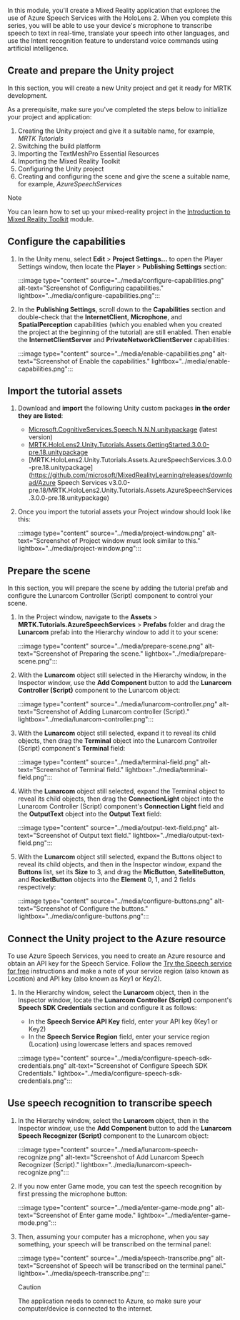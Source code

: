 In this module, you'll create a Mixed Reality application that explores the use of Azure Speech Services with the HoloLens 2. When you complete this series, you will be able to use your device's microphone to transcribe speech to text in real-time, translate your speech into other languages, and use the Intent recognition feature to understand voice commands using artificial intelligence.

## Create and prepare the Unity project

In this section, you will create a new Unity project and get it ready for MRTK development.

As a prerequisite, make sure you've completed the steps below to initialize your project and application:

1. Creating the Unity project and give it a suitable name, for example, *MRTK Tutorials*
2. Switching the build platform
3. Importing the TextMeshPro Essential Resources
4. Importing the Mixed Reality Toolkit
5. Configuring the Unity project
6. Creating and configuring the scene and give the scene a suitable name, for example, *AzureSpeechServices*

> [!NOTE]
> You can learn how to set up your mixed-reality project in the [Introduction to Mixed Reality Toolkit](/training/modules/learn-mrtk-tutorials/) module.

## Configure the capabilities

1. In the Unity menu, select **Edit** > **Project Settings...** to open the Player Settings window, then locate the **Player** >  **Publishing Settings** section:

    :::image type="content" source="../media/configure-capabilities.png" alt-text="Screenshot of Configuring capabilities." lightbox="../media/configure-capabilities.png":::

2. In the  **Publishing Settings**, scroll down to the **Capabilities** section and double-check that the **InternetClient**, **Microphone**, and **SpatialPerception** capabilities (which you enabled when you created the project at the beginning of the tutorial) are still enabled. Then enable the **InternetClientServer** and **PrivateNetworkClientServer** capabilities:

    :::image type="content" source="../media/enable-capabilities.png" alt-text="Screenshot of Enable the capabilities." lightbox="../media/enable-capabilities.png":::

## Import the tutorial assets

1. Download and **import** the following Unity custom packages **in the order they are listed**:

    * [Microsoft.CognitiveServices.Speech.N.N.N.unitypackage](https://aka.ms/csspeech/unitypackage) (latest version)
    * [MRTK.HoloLens2.Unity.Tutorials.Assets.GettingStarted.3.0.0-pre.18.unitypackage](https://github.com/microsoft/MixedRealityLearning/releases/download/getting-started-v3.0.0-pre.18/MRTK.HoloLens2.Unity.Tutorials.Assets.GettingStarted.3.0.0-pre.18.unitypackage)
    * [MRTK.HoloLens2.Unity.Tutorials.Assets.AzureSpeechServices.3.0.0-pre.18.unitypackage](https://github.com/microsoft/MixedRealityLearning/releases/download/Azure Speech Services v3.0.0-pre.18/MRTK.HoloLens2.Unity.Tutorials.Assets.AzureSpeechServices.3.0.0-pre.18.unitypackage)

2. Once you import the tutorial assets your Project window should look like this:

    :::image type="content" source="../media/project-window.png" alt-text="Screenshot of Project window must look similar to this." lightbox="../media/project-window.png":::

## Prepare the scene

In this section, you will prepare the scene by adding the tutorial prefab and configure the Lunarcom Controller (Script) component to control your scene.

1. In the Project window, navigate to the **Assets** > **MRTK.Tutorials.AzureSpeechServices** > **Prefabs** folder and drag the **Lunarcom** prefab into the Hierarchy window to add it to your scene:

    :::image type="content" source="../media/prepare-scene.png" alt-text="Screenshot of Preparing the scene." lightbox="../media/prepare-scene.png":::

2. With the **Lunarcom** object still selected in the Hierarchy window, in the Inspector window, use the **Add Component** button to add the **Lunarcom Controller (Script)** component to the Lunarcom object:

    :::image type="content" source="../media/lunarcom-controller.png" alt-text="Screenshot of Adding Lunarcom controller (Script)." lightbox="../media/lunarcom-controller.png":::

3. With the **Lunarcom** object still selected, expand it to reveal its child objects, then drag the **Terminal** object into the Lunarcom Controller (Script) component's **Terminal** field:

    :::image type="content" source="../media/terminal-field.png" alt-text="Screenshot of Terminal field." lightbox="../media/terminal-field.png":::

4. With the **Lunarcom** object still selected, expand the Terminal object to reveal its child objects, then drag the **ConnectionLight** object into the Lunarcom Controller (Script) component's **Connection Light** field and the **OutputText** object into the **Output Text** field:

    :::image type="content" source="../media/output-text-field.png" alt-text="Screenshot of Output text field." lightbox="../media/output-text-field.png":::

5. With the **Lunarcom** object still selected, expand the Buttons object to reveal its child objects, and then in the Inspector window, expand the **Buttons** list, set its **Size** to 3, and drag the **MicButton**, **SatelliteButton**, and **RocketButton** objects into the **Element** 0, 1, and 2 fields respectively:

    :::image type="content" source="../media/configure-buttons.png" alt-text="Screenshot of Configure the buttons." lightbox="../media/configure-buttons.png":::

## Connect the Unity project to the Azure resource

To use Azure Speech Services, you need to create an Azure resource and obtain an API key for the Speech Service. Follow the [Try the Speech service for free](/azure/cognitive-services/speech-service/get-started) instructions and make a note of your service region (also known as Location) and API key (also known as Key1 or Key2).

1. In the Hierarchy window, select the **Lunarcom** object, then in the Inspector window, locate the **Lunarcom Controller (Script)** component's **Speech SDK Credentials** section and configure it as follows:

    * In the **Speech Service API Key** field, enter your API key (Key1 or Key2)
    * In the **Speech Service Region** field, enter your service region (Location) using lowercase letters and spaces removed

    :::image type="content" source="../media/configure-speech-sdk-credentials.png" alt-text="Screenshot of Configure Speech SDK Credentials." lightbox="../media/configure-speech-sdk-credentials.png":::

## Use speech recognition to transcribe speech

1. In the Hierarchy window, select the **Lunarcom** object, then in the Inspector window, use the **Add Component** button to add the **Lunarcom Speech Recognizer (Script)** component to the Lunarcom object:

    :::image type="content" source="../media/lunarcom-speech-recognize.png" alt-text="Screenshot of Add Lunarcom Speech Recognizer (Script)." lightbox="../media/lunarcom-speech-recognize.png":::

2. If you now enter Game mode, you can test the speech recognition by first pressing the microphone button:

    :::image type="content" source="../media/enter-game-mode.png" alt-text="Screenshot of Enter game mode." lightbox="../media/enter-game-mode.png":::

3. Then, assuming your computer has a microphone, when you say something, your speech will be transcribed on the terminal panel:

    :::image type="content" source="../media/speech-transcribe.png" alt-text="Screenshot of Speech will be transcribed on the terminal panel." lightbox="../media/speech-transcribe.png":::

    > [!CAUTION]
    > The application needs to connect to Azure, so make sure your computer/device is connected to the internet.
